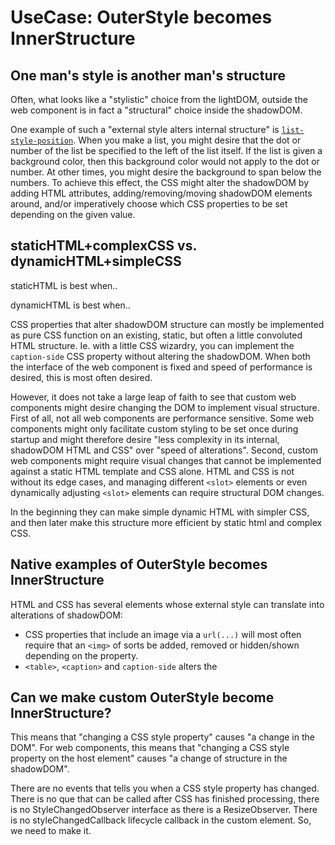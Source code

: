 # UseCase: OuterStyle becomes InnerStructure

## One man's style is another man's structure

Often, what looks like a "stylistic" choice from the lightDOM, outside the web component is in fact
a "structural" choice inside the shadowDOM.

One example of such a "external style alters internal structure" is
[`list-style-position`](https://developer.mozilla.org/en-US/docs/Web/CSS/list-style-position).
When you make a list, you might desire that the dot or number of the list be specified to the left of
the list itself. If the list is given a background color, then this background color would not
apply to the dot or number. At other times, you might desire the background to span below the numbers.
To achieve this effect, the CSS might alter the shadowDOM by adding HTML attributes, 
adding/removing/moving shadowDOM elements around, and/or imperatively choose which CSS properties to 
be set depending on the given value.

## staticHTML+complexCSS vs. dynamicHTML+simpleCSS

staticHTML is best when..

dynamicHTML is best when..
 
CSS properties that alter shadowDOM structure can mostly be implemented as pure CSS function on an 
existing, static, but often a little convoluted HTML structure. Ie. with a little CSS wizardry, you
can implement the `caption-side` CSS property without altering the shadowDOM. When both the interface
of the web component is fixed and speed of performance is desired, this is most often desired.

However, it does not take a large leap of faith to see that custom web components might desire changing
the DOM to implement visual structure. First of all, not all web components are performance sensitive.
Some web components might only facilitate custom styling to be set once during startup and might 
therefore desire "less complexity in its internal, shadowDOM HTML and CSS" over "speed of alterations".
Second, custom web components might require visual changes that cannot be implemented against a static
HTML template and CSS alone. HTML and CSS is not without its edge cases, and managing different 
`<slot>` elements or even dynamically adjusting `<slot>` elements can require structural DOM changes.

In the beginning they can make simple dynamic HTML with simpler CSS, and 
then later make this structure more efficient by static html and complex CSS.

## Native examples of OuterStyle becomes InnerStructure

HTML and CSS has several elements whose external style can translate into alterations of shadowDOM:
 * CSS properties that include an image via a `url(...)` will most often require that an `<img>` of
   sorts be added, removed or hidden/shown depending on the property.
 * `<table>`, `<caption>` and `caption-side` alters the 

## Can we make custom OuterStyle become InnerStructure?

This means that "changing a CSS style property" causes "a change in the DOM".
For web components, this means that "changing a CSS style property on the host element" causes 
"a change of structure in the shadowDOM".

There are no events that tells you when a CSS style property has changed. 
There is no que that can be called after CSS has finished processing, there is no StyleChangedObserver 
interface as there is a ResizeObserver.
There is no styleChangedCallback lifecycle callback in the custom element.
So, we need to make it.